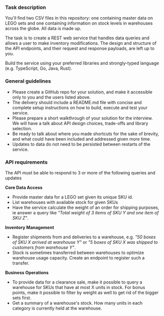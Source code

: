 ### Task description

You'll find two CSV files in this repository: one containing master data on LEGO sets and one containing information on stock levels in warehouses across the globe. All data is made up.

The task is to create a REST web service that handles data queries and allows a user to make inventory modifications. The design and structure of the API endpoints, and their request and response payloads, are left up to you.

Build the service using your preferred libraries and strongly-typed language (e.g. TypeScript, Go, Java, Rust).

### General guidelines
- Please create a GitHub repo for your solution, and make it accessible only to you and the users listed above.
- The delivery should include a README.md file with concise and complete setup instructions on how to build, execute and test your service.
- Please prepare a short walkthrough of your solution for the interview. We will have a talk about API design choices, trade-offs and library selection.
- Be ready to talk about where you made shortcuts for the sake of brevity, and what could have been included and addressed given more time.
- Updates to data do not need to be persisted between restarts of the service.

### API requirements
The API must be able to respond to 3 or more of the following queries and updates


**Core Data Access**
- Provide master data for a LEGO set given its unique SKU id.
- List warehouses with available stock for given SKUs
- Have the service calculate the weight of an order for shipping purposes, ie answer a query like *"Total weight of 3 items of SKU Y and one item of SKU Z"*.

**Inventory Management**
- Register shipments from and deliveries to a warehouse, e.g. *"50 boxes of SKU X arrived at warehouse Y"* or *"5 boxes of SKU X was shipped to customers from warehouse Y"*.
- Stock is sometimes transferred between warehouses to optimize warehouse usage capacity. Create an endpoint to register such a transfer.

**Business Operations**

- To provide data for a clearance sale, make it possible to query a warehouse for SKUs that have at most X units in stock. For bonus points, make it possible to filter by weight as well to get rid of the bigger sets first.
- Get a summary of a warehouse's stock. How many units in each category is currently held at the warehouse.